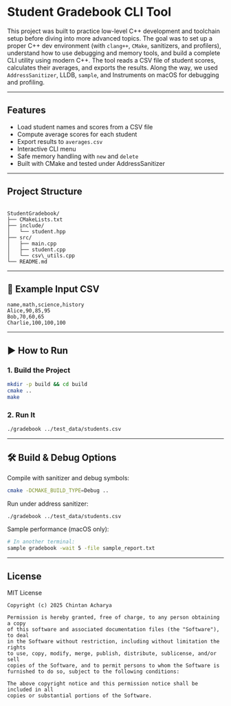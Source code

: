 # Student Gradebook CLI Tool

This project was built to practice low-level C++ development and toolchain setup before diving into more advanced topics. The goal was to set up a proper C++ dev environment (with `clang++`, `CMake`, sanitizers, and profilers), understand how to use debugging and memory tools, and build a complete CLI utility using modern C++. The tool reads a CSV file of student scores, calculates their averages, and exports the results. Along the way, we used `AddressSanitizer`, LLDB, `sample`, and Instruments on macOS for debugging and profiling.

---

## Features

- Load student names and scores from a CSV file
- Compute average scores for each student
- Export results to `averages.csv`
- Interactive CLI menu
- Safe memory handling with `new` and `delete`
- Built with CMake and tested under AddressSanitizer

---

## Project Structure

```

StudentGradebook/
├── CMakeLists.txt
├── include/
│   └── student.hpp
├── src/
│   ├── main.cpp
│   ├── student.cpp
│   └── csv\_utils.cpp
└── README.md

````

---

## 🧪 Example Input CSV

```csv
name,math,science,history
Alice,90,85,95
Bob,70,60,65
Charlie,100,100,100
````

---

## ▶️ How to Run

### 1. Build the Project

```bash
mkdir -p build && cd build
cmake ..
make
```

### 2. Run It

```bash
./gradebook ../test_data/students.csv
```

---

## 🛠️ Build & Debug Options

Compile with sanitizer and debug symbols:

```bash
cmake -DCMAKE_BUILD_TYPE=Debug ..
```

Run under address sanitizer:

```bash
./gradebook ../test_data/students.csv
```

Sample performance (macOS only):

```bash
# In another terminal:
sample gradebook -wait 5 -file sample_report.txt
```

---

## License

MIT License

```
Copyright (c) 2025 Chintan Acharya

Permission is hereby granted, free of charge, to any person obtaining a copy
of this software and associated documentation files (the "Software"), to deal
in the Software without restriction, including without limitation the rights
to use, copy, modify, merge, publish, distribute, sublicense, and/or sell
copies of the Software, and to permit persons to whom the Software is
furnished to do so, subject to the following conditions:

The above copyright notice and this permission notice shall be included in all
copies or substantial portions of the Software.

```